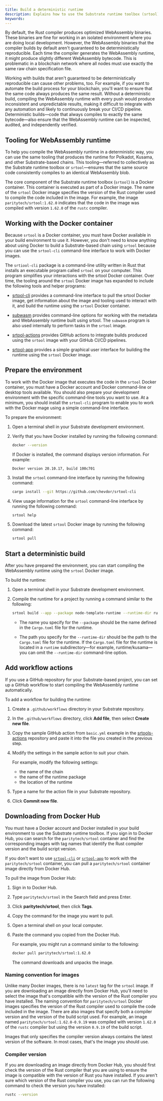 ```yaml
---
title: Build a deterministic runtime
description: Explains how to use the Substrate runtime toolbox (srtool) and Docker to build the WebAssembly runtime for Substrate-based chains.
keywords:
---
```


By default, the Rust compiler produces optimized WebAssembly binaries. 
These binaries are fine for working in an isolated environment where you are doing local development.
However, the WebAssembly binaries that the compiler builds by default aren't guaranteed to be deterministically reproducible.
Each time the compiler generates the WebAssembly runtime, it might produce slightly different WebAssembly bytecode. 
This is problematic in a blockchain network where all nodes must use exactly the same raw chain specification file.

Working with builds that aren't guaranteed to be deterministically reproducible can cause other problems, too.
For example, if you want to automate the build process for your blockchain, you'll want to ensure that the same code always produces the same result.
Without a deterministic build, compiling the WebAssembly runtime with every push would produce inconsistent and unpredictable results, making it difficult to integrate with any automation and likely to continuously break your CI/CD pipeline.
Deterministic builds—code that always compiles to exactly the same bytecode—also ensure that the WebAssembly runtime can be inspected, audited, and independently verified.

## Tooling for WebAssembly runtime

To help you compile the WebAssembly runtime in a deterministic way, you can use the same tooling that produces the runtime for Polkadot, Kusama, and other Substrate-based chains.
This tooling—referred to collectively as the Substrate runtime toolbox or `srtool`—ensures that the same source code consistently compiles to an identical WebAssembly blob.

The core component of the Substrate runtime toolbox (`srtool`) is a Docker container.
This container is executed as part of a Docker image.
The name of the `srtool` Docker image specifies the version of the Rust compiler used to compile the code included in the image.
For example, the image `paritytech/srtool:1.62.0` indicates that the code in the image was compiled with version `1.62.0` of the `rustc` compiler.


## Working with the Docker container

Because `srtool` is a Docker container, you must have Docker available in your build environment to use it.
However, you don't need to know anything about using Docker to build a Substrate-based chain using `srtool` because you can use the `srtool-cli` command-line interface to work with Docker images.

The `srtiool-cli` package is a command-line utility written in Rust that installs an executable program called `srtool` on your computer. 
This program simplifies your interactions with the srtool Docker container. 
Over time, the tooling around the `srtool` Docker image has expanded to include the following tools and helper programs:

- [srtool-cli](https://github.com/chevdor/srtool-cli) provides a command-line interface to pull the srtool Docker image, get information about the image and tooling used to interact with it, and build the runtime using the `srtool` Docker container.

- [subwasm](https://github.com/chevdor/subwasm) provides command-line options for working with the metadata and WebAssembly runtime built using srtool. The `subwasm` program is also used internally to perform tasks in the `srtool` image.

- [srtool-actions](https://github.com/chevdor/srtool-actions) provides GitHub actions to integrate builds produced using the `srtool` image with your GitHub CI/CD pipelines.
  
- [srtool-app](https://gitlab.com/chevdor/srtool-app) provides a simple graphical user interface for building the runtime using the `srtool` Docker image.

## Prepare the environment

To work with the Docker image that executes the code in the `srtool` Docker container, you must have a Docker account and Docker command-line or desktop tools available.
You should also prepare your development environment with the specific command-line tools you want to use.
At a minimum, you should install the `srtool-cli` program to enable you to work with the Docker mage using a simple command-line interface.

To prepare the environment:

1. Open a terminal shell in your Substrate development environment.

2. Verify that you have Docker installed by running the following command:
   
   ```bash
   docker --version
   ```

   If Docker is installed, the command displays version information.
   For example:

   ```text
   Docker version 20.10.17, build 100c701
   ```

3. Install the `srtool` command-line interface by running the following command:
   
   ```bash
   cargo install --git https://github.com/chevdor/srtool-cli
   ```

4. View usage information for the `srtool` command-line interface by running the following command:
   
   ```bash
   srtool help
   ```

4. Download the latest `srtool` Docker image by running the following command:
   
   ```bash
   srtool pull
   ```

## Start a deterministic build

After you have prepared the environment, you can start compiling the WebAssembly runtime using the `srtool` Docker image.

To build the runtime:

1. Open a terminal shell in your Substrate development environment.

2. Compile the runtime for a project by running a command similar to the following:
   
   ```bash
   srtool build --app --package node-template-runtime --runtime-dir runtime
   ```

   - The name you specify for the `--package` should be the name defined in the `Cargo.toml` file for the runtime.
   
   - The path you specify for the `--runtime-dir` should be the path to the  `Cargo.toml` file for the runtime.
     If the `Cargo.toml` file for the runtime is located in a `runtime` subdirectory—for example, runtime/kusama—you can omit the  `--runtime-dir` command-line option.

## Add workflow actions

If you use a GitHub repository for your Substrate-based project, you can set up a GitHub workflow to start compiling the WebAssembly runtime automatically.

To add a workflow for building the runtime:

1. Create a `.github/workflows` directory in your Substrate repository.

1. In the `.github/workflows` directory, click **Add file**, then select **Create new file**.
   
1. Copy the sample GitHub action from `basic.yml` example in the [srtools-actions](https://github.com/chevdor/srtool-actions) repository and paste it into the file you created in the previous step.

1. Modify the settings in the sample action to suit your chain.
   
   For example, modify the following settings:

   - the name of the chain
   - the name of the runtime package
   - the location of the runtime
   
2. Type a name for the action file in your Substrate repository.

3. Click **Commit new file**.

## Downloading from Docker Hub

You must have a Docker account and Docker installed in your build environment to use the Substrate runtime toolbox.
If you sign in to Docker Hub, you can search for the `paritytech/srtool` container and find the corresponding images with tag names that identify the Rust compiler version and the build script version.

If you don't want to use [`srtool-cli`](/reference/command-line-tools/srtool/#srtool-cli) or [`srtool-app`](https://gitlab.com/chevdor/srtool-app) to work with the  `paritytech/srtool` container, you can pull a `paritytech/srtool` container image directly from Docker Hub.

To pull the image from Docker Hub:

1. Sign in to Docker Hub.

2. Type `paritytech/srtool` in the Search field and press Enter.

3. Click **paritytech/srtool**, then click **Tags**.

4. Copy the command for the image you want to pull.
   
5. Open a terminal shell on your local computer.
   
6. Paste the command you copied from the Docker Hub.
   
   For example, you might run a command similar to the following:

   ```bash
   docker pull paritytech/srtool:1.62.0
   ```

   The command downloads and unpacks the image.

### Naming convention for images

Unlike many Docker images, there is no `latest` tag for the `srtool` image.
If you are downloading an image directly from Docker Hub, you'll need to select the image that's compatible with the version of the Rust compiler you have installed. 
The naming convention for `paritytech/srtool` Docker images specifies the version of the Rust compiler used to compile the code included in the image.
There are also images that specify both a compiler version and the version of the build script used.
For example, an image named `paritytech/srtool:1.62.0-0.9.19` was compiled with version `1.62.0` of the `rustc` compiler but using the version `0.9.19` of the build script.

Images that only specifies the compiler version always contains the latest version of the software.
In most cases, that's the image you should use.

### Compiler version

If you are downloading an image directly from Docker Hub, you should first check the version of the Rust compiler that you are using to ensure the image is compatible with the version of Rust you have installed.
If you aren't sure which version of the Rust compiler you use, you can run the following command to check the version you have installed:

```bash
rustc --version
```
